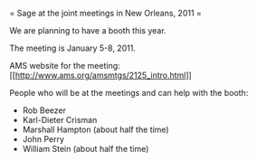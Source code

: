 = Sage at the joint meetings in New Orleans, 2011 =

We are planning to have a booth this year.  

The meeting is January 5-8, 2011.

AMS website for the meeting: [[http://www.ams.org/amsmtgs/2125_intro.html]]

People who will be at the meetings and can help with the booth:

 * Rob Beezer
 * Karl-Dieter Crisman
 * Marshall Hampton (about half the time)
 * John Perry
 * William Stein (about half the time)
